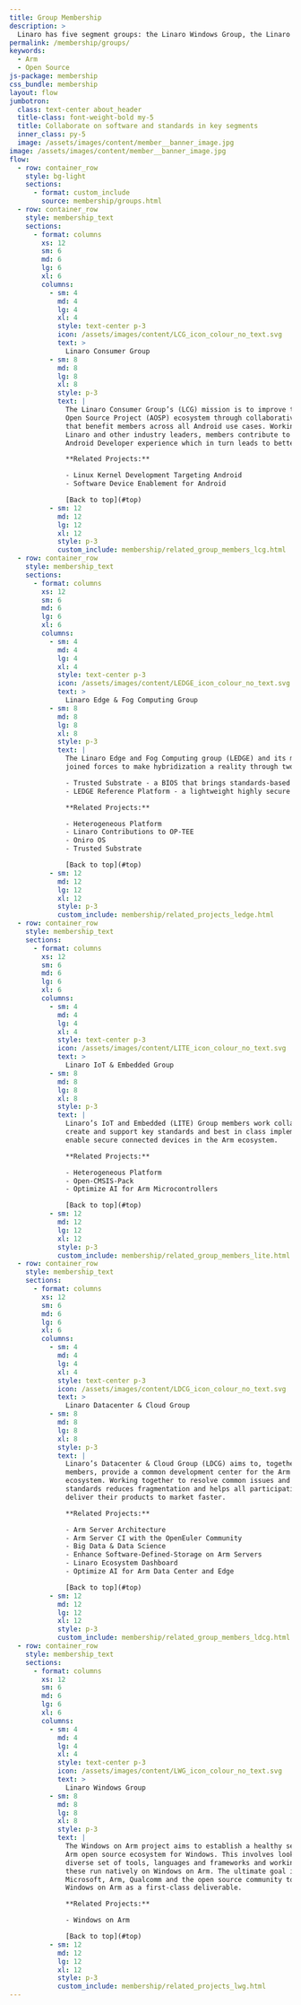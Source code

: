 ```yaml
---
title: Group Membership
description: >
  Linaro has five segment groups: the Linaro Windows Group, the Linaro Consumer Group, the Linaro Datacenter & Cloud Group, the Linaro Edge & Fog Computing Group and the Linaro IoT & Embedded Group. Each group has been created to help advance the Arm software ecosystem within a particular vertical.
permalink: /membership/groups/
keywords:
  - Arm
  - Open Source
js-package: membership
css_bundle: membership
layout: flow
jumbotron:
  class: text-center about_header
  title-class: font-weight-bold my-5
  title: Collaborate on software and standards in key segments
  inner_class: py-5
  image: /assets/images/content/member__banner_image.jpg
image: /assets/images/content/member__banner_image.jpg
flow:
  - row: container_row
    style: bg-light
    sections:
      - format: custom_include
        source: membership/groups.html
  - row: container_row
    style: membership_text
    sections:
      - format: columns
        xs: 12
        sm: 6
        md: 6
        lg: 6
        xl: 6
        columns:
          - sm: 4
            md: 4
            lg: 4
            xl: 4
            style: text-center p-3
            icon: /assets/images/content/LCG_icon_colour_no_text.svg
            text: >
              Linaro Consumer Group
          - sm: 8
            md: 8
            lg: 8
            xl: 8
            style: p-3
            text: |
              The Linaro Consumer Group’s (LCG) mission is to improve the Android
              Open Source Project (AOSP) ecosystem through collaborative activities
              that benefit members across all Android use cases. Working together with
              Linaro and other industry leaders, members contribute to an exceptional
              Android Developer experience which in turn leads to better products.

              **Related Projects:**

              - Linux Kernel Development Targeting Android
              - Software Device Enablement for Android

              [Back to top](#top)
          - sm: 12
            md: 12
            lg: 12
            xl: 12
            style: p-3
            custom_include: membership/related_group_members_lcg.html
  - row: container_row
    style: membership_text
    sections:
      - format: columns
        xs: 12
        sm: 6
        md: 6
        lg: 6
        xl: 6
        columns:
          - sm: 4
            md: 4
            lg: 4
            xl: 4
            style: text-center p-3
            icon: /assets/images/content/LEDGE_icon_colour_no_text.svg
            text: >
              Linaro Edge & Fog Computing Group
          - sm: 8
            md: 8
            lg: 8
            xl: 8
            style: p-3
            text: |
              The Linaro Edge and Fog Computing group (LEDGE) and its members have
              joined forces to make hybridization a reality through two major efforts:

              - Trusted Substrate - a BIOS that brings standards-based secure booting and over-the-air (OTA) updates to the most trust-demanding embedded computing projects such as automotive and robotics.
              - LEDGE Reference Platform - a lightweight highly secure and robust container runtime environment that has dependable boot and update capabilities.

              **Related Projects:**

              - Heterogeneous Platform
              - Linaro Contributions to OP-TEE
              - Oniro OS
              - Trusted Substrate

              [Back to top](#top)
          - sm: 12
            md: 12
            lg: 12
            xl: 12
            style: p-3
            custom_include: membership/related_projects_ledge.html
  - row: container_row
    style: membership_text
    sections:
      - format: columns
        xs: 12
        sm: 6
        md: 6
        lg: 6
        xl: 6
        columns:
          - sm: 4
            md: 4
            lg: 4
            xl: 4
            style: text-center p-3
            icon: /assets/images/content/LITE_icon_colour_no_text.svg
            text: >
              Linaro IoT & Embedded Group
          - sm: 8
            md: 8
            lg: 8
            xl: 8
            style: p-3
            text: |
              Linaro’s IoT and Embedded (LITE) Group members work collaboratively to
              create and support key standards and best in class implementations to
              enable secure connected devices in the Arm ecosystem.

              **Related Projects:**

              - Heterogeneous Platform
              - Open-CMSIS-Pack
              - Optimize AI for Arm Microcontrollers

              [Back to top](#top)
          - sm: 12
            md: 12
            lg: 12
            xl: 12
            style: p-3
            custom_include: membership/related_group_members_lite.html
  - row: container_row
    style: membership_text
    sections:
      - format: columns
        xs: 12
        sm: 6
        md: 6
        lg: 6
        xl: 6
        columns:
          - sm: 4
            md: 4
            lg: 4
            xl: 4
            style: text-center p-3
            icon: /assets/images/content/LDCG_icon_colour_no_text.svg
            text: >
              Linaro Datacenter & Cloud Group
          - sm: 8
            md: 8
            lg: 8
            xl: 8
            style: p-3
            text: |
              Linaro’s Datacenter & Cloud Group (LDCG) aims to, together with its
              members, provide a common development center for the Arm enterprise
              ecosystem. Working together to resolve common issues and develop
              standards reduces fragmentation and helps all participating companies
              deliver their products to market faster.

              **Related Projects:**

              - Arm Server Architecture
              - Arm Server CI with the OpenEuler Community
              - Big Data & Data Science
              - Enhance Software-Defined-Storage on Arm Servers
              - Linaro Ecosystem Dashboard
              - Optimize AI for Arm Data Center and Edge

              [Back to top](#top)
          - sm: 12
            md: 12
            lg: 12
            xl: 12
            style: p-3
            custom_include: membership/related_group_members_ldcg.html
  - row: container_row
    style: membership_text
    sections:
      - format: columns
        xs: 12
        sm: 6
        md: 6
        lg: 6
        xl: 6
        columns:
          - sm: 4
            md: 4
            lg: 4
            xl: 4
            style: text-center p-3
            icon: /assets/images/content/LWG_icon_colour_no_text.svg
            text: >
              Linaro Windows Group
          - sm: 8
            md: 8
            lg: 8
            xl: 8
            style: p-3
            text: |
              The Windows on Arm project aims to establish a healthy self-sustaining
              Arm open source ecosystem for Windows. This involves looking at a
              diverse set of tools, languages and frameworks and working to ensure
              these run natively on Windows on Arm. The ultimate goal is to work with
              Microsoft, Arm, Qualcomm and the open source community to establish
              Windows on Arm as a first-class deliverable.

              **Related Projects:**

              - Windows on Arm

              [Back to top](#top)
          - sm: 12
            md: 12
            lg: 12
            xl: 12
            style: p-3
            custom_include: membership/related_projects_lwg.html
---
```

